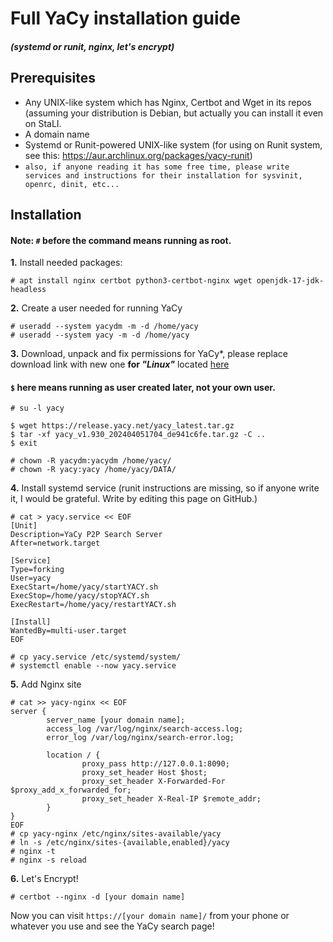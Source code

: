 # Full YaCy installation guide
##### (systemd or runit, nginx, let's encrypt)

## Prerequisites
- Any UNIX-like system which has Nginx, Certbot and Wget in its repos (assuming your distribution is Debian, but actually you can install it even on StaLI.
- A domain name
- Systemd or Runit-powered UNIX-like system (for using on Runit system, see this: https://aur.archlinux.org/packages/yacy-runit)
- `also, if anyone reading it has some free time, please write services and instructions for their installation for sysvinit, openrc, dinit, etc...`

## Installation
#### Note: `#` before the command means running as root.
**1.** Install needed packages:
```
# apt install nginx certbot python3-certbot-nginx wget openjdk-17-jdk-headless
```

**2.** Create a user needed for running YaCy
```
# useradd --system yacydm -m -d /home/yacy
# useradd --system yacy -m -d /home/yacy
```

**3.** Download, unpack and fix permissions for YaCy\*, please replace download link with new one **for *"Linux"*** located [here](https://yacy.net/download_installation/#download)
#### `$` here means running as user created later, not your own user.
```
# su -l yacy

$ wget https://release.yacy.net/yacy_latest.tar.gz
$ tar -xf yacy_v1.930_202404051704_de941c6fe.tar.gz -C ..
$ exit

# chown -R yacydm:yacydm /home/yacy/
# chown -R yacy:yacy /home/yacy/DATA/
```

**4.** Install systemd service (runit instructions are missing, so if anyone write it, I would be grateful. Write by editing this page on GitHub.)
```
# cat > yacy.service << EOF
[Unit]
Description=YaCy P2P Search Server
After=network.target

[Service]
Type=forking
User=yacy
ExecStart=/home/yacy/startYACY.sh
ExecStop=/home/yacy/stopYACY.sh
ExecRestart=/home/yacy/restartYACY.sh

[Install]
WantedBy=multi-user.target
EOF

# cp yacy.service /etc/systemd/system/
# systemctl enable --now yacy.service
```

**5.** Add Nginx site
```
# cat >> yacy-nginx << EOF
server {
        server_name [your domain name];
        access_log /var/log/nginx/search-access.log;
        error_log /var/log/nginx/search-error.log;

        location / {
                proxy_pass http://127.0.0.1:8090;
                proxy_set_header Host $host;
                proxy_set_header X-Forwarded-For $proxy_add_x_forwarded_for;
                proxy_set_header X-Real-IP $remote_addr;
        }
}
EOF
# cp yacy-nginx /etc/nginx/sites-available/yacy
# ln -s /etc/nginx/sites-{available,enabled}/yacy
# nginx -t
# nginx -s reload
```

**6.** Let's Encrypt!
```
# certbot --nginx -d [your domain name]
```

Now you can visit `https://[your domain name]/` from your phone or whatever you use and see the YaCy search page!
